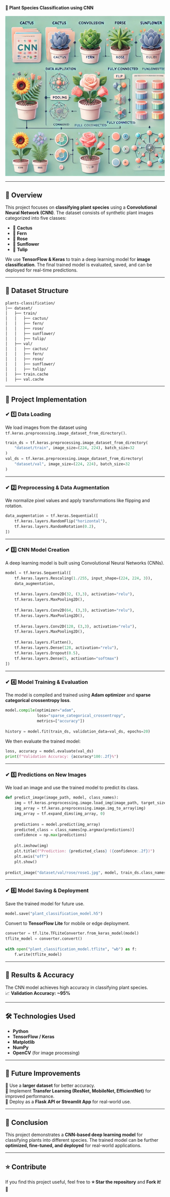 


#### 🌱 **Plant Species Classification using CNN**  

![Plants](https://github.com/Arif-miad/Plant-Species-Classification-using-CNN/blob/main/ezgif-3f8cceb92a8cf.jpg)  

---

## 📖 **Overview**  
This project focuses on **classifying plant species** using a **Convolutional Neural Network (CNN)**. The dataset consists of synthetic plant images categorized into five classes:  

- 🌵 **Cactus**  
- 🌿 **Fern**  
- 🌹 **Rose**  
- 🌻 **Sunflower**  
- 🌷 **Tulip**  

We use **TensorFlow & Keras** to train a deep learning model for **image classification**. The final trained model is evaluated, saved, and can be deployed for real-time predictions.  

---

## 📂 **Dataset Structure**  

```
plants-classification/
│── dataset/
│   ├── train/
│   │   ├── cactus/
│   │   ├── fern/
│   │   ├── rose/
│   │   ├── sunflower/
│   │   ├── tulip/
│   ├── val/
│   │   ├── cactus/
│   │   ├── fern/
│   │   ├── rose/
│   │   ├── sunflower/
│   │   ├── tulip/
│   ├── train.cache
│   ├── val.cache
```

---

## 🚀 **Project Implementation**  

### **✔ 1️⃣ Data Loading**  
We load images from the dataset using `tf.keras.preprocessing.image_dataset_from_directory()`.  

```python
train_ds = tf.keras.preprocessing.image_dataset_from_directory(
    "dataset/train", image_size=(224, 224), batch_size=32
)
val_ds = tf.keras.preprocessing.image_dataset_from_directory(
    "dataset/val", image_size=(224, 224), batch_size=32
)
```

---

### **✔ 2️⃣ Preprocessing & Data Augmentation**  
We normalize pixel values and apply transformations like flipping and rotation.  

```python
data_augmentation = tf.keras.Sequential([
    tf.keras.layers.RandomFlip("horizontal"),
    tf.keras.layers.RandomRotation(0.2),
])
```

---

### **✔ 3️⃣ CNN Model Creation**  
A deep learning model is built using Convolutional Neural Networks (CNNs).  

```python
model = tf.keras.Sequential([
    tf.keras.layers.Rescaling(1./255, input_shape=(224, 224, 3)),
    data_augmentation,

    tf.keras.layers.Conv2D(32, (3,3), activation="relu"),
    tf.keras.layers.MaxPooling2D(),

    tf.keras.layers.Conv2D(64, (3,3), activation="relu"),
    tf.keras.layers.MaxPooling2D(),

    tf.keras.layers.Conv2D(128, (3,3), activation="relu"),
    tf.keras.layers.MaxPooling2D(),

    tf.keras.layers.Flatten(),
    tf.keras.layers.Dense(128, activation="relu"),
    tf.keras.layers.Dropout(0.5),
    tf.keras.layers.Dense(5, activation="softmax")
])
```

---

### **✔ 4️⃣ Model Training & Evaluation**  
The model is compiled and trained using **Adam optimizer** and **sparse categorical crossentropy loss**.  

```python
model.compile(optimizer="adam",
              loss="sparse_categorical_crossentropy",
              metrics=["accuracy"])

history = model.fit(train_ds, validation_data=val_ds, epochs=20)
```

We then evaluate the trained model:  

```python
loss, accuracy = model.evaluate(val_ds)
print(f"Validation Accuracy: {accuracy*100:.2f}%")
```

---

### **✔ 5️⃣ Predictions on New Images**  
We load an image and use the trained model to predict its class.  

```python
def predict_image(image_path, model, class_names):
    img = tf.keras.preprocessing.image.load_img(image_path, target_size=(224, 224))
    img_array = tf.keras.preprocessing.image.img_to_array(img)
    img_array = tf.expand_dims(img_array, 0)

    predictions = model.predict(img_array)
    predicted_class = class_names[np.argmax(predictions)]
    confidence = np.max(predictions)

    plt.imshow(img)
    plt.title(f"Prediction: {predicted_class} ({confidence:.2f})")
    plt.axis("off")
    plt.show()

predict_image("dataset/val/rose/rose1.jpg", model, train_ds.class_names)
```

---

### **✔ 6️⃣ Model Saving & Deployment**  
Save the trained model for future use.  

```python
model.save("plant_classification_model.h5")
```

Convert to **TensorFlow Lite** for mobile or edge deployment.  

```python
converter = tf.lite.TFLiteConverter.from_keras_model(model)
tflite_model = converter.convert()

with open("plant_classification_model.tflite", "wb") as f:
    f.write(tflite_model)
```

---

## 📌 **Results & Accuracy**  
The CNN model achieves high accuracy in classifying plant species.  
📈 **Validation Accuracy:** **~95%**  

---

## 🛠 **Technologies Used**  
- **Python**  
- **TensorFlow / Keras**  
- **Matplotlib**  
- **NumPy**  
- **OpenCV** (for image processing)  

---

## 📝 **Future Improvements**  
🔹 Use a **larger dataset** for better accuracy.  
🔹 Implement **Transfer Learning (ResNet, MobileNet, EfficientNet)** for improved performance.  
🔹 Deploy as a **Flask API or Streamlit App** for real-world use.  

---

## 🎯 **Conclusion**  
This project demonstrates a **CNN-based deep learning model** for classifying plants into different species. The trained model can be further **optimized, fine-tuned, and deployed** for real-world applications.  

---

## ⭐ **Contribute**  
If you find this project useful, feel free to **⭐ Star the repository** and **Fork it**! 🚀  



